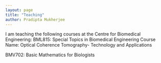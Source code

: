 ```yaml
---
layout: page
title: "Teaching"
author: Pradipta Mukherjee
---
```

I am teaching the following courses at the Centre for Biomedical Engineering: 
BML815: Special Topics in Biomedical Engineering
Course Name: Optical Coherence Tomography- Technology and Applications

BMV702: Basic Mathematics for Biologists
